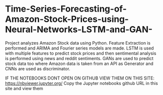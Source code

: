 # Time-Series-Forecasting-of-Amazon-Stock-Prices-using-Neural-Networks-LSTM-and-GAN-
Project analyzes Amazon Stock data using Python. Feature Extraction is performed and ARIMA and Fourier series models are made. LSTM is used with multiple features to predict stock prices and then sentimental analysis is performed using news and reddit sentiments.  GANs are used to predict stock data too where Amazon data is taken from an API as Generator and CNNs are used as discriminator. 


IF THE NOTEBOOKS DONT OPEN ON GITHUB VIEW THEM ON THIS SITE: 
https://nbviewer.jupyter.org/
Copy the Jupyter notebooks github URL in this site and view them
